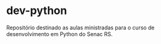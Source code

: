 # dev-python
Repositório destinado as aulas ministradas para o curso de desenvolvimento em Python do Senac RS.
